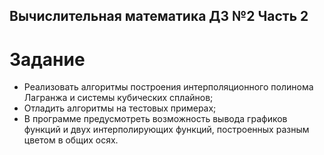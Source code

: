 ## Вычислительная математика ДЗ №2 Часть 2

# Задание

* Реализовать алгоритмы построения интерполяционного полинома Лагранжа и системы кубических сплайнов;
* Отладить алгоритмы на тестовых примерах;
* В программе предусмотреть возможность вывода графиков функций и двух интерполирующих функций, построенных разным цветом в общих осях.